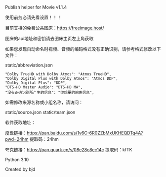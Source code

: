 Publish helper for Movie v1.1.4

使用前务必请先看设置！！！

目前支持的免费公共图床：https://freeimage.host/

图床的api地址和密钥请去图床主页左上角获取

如果您发现自动命名时视频、音频的编码格式没有正确识别，请参考格式修改以下文件：

static/abbreviation.json

    "Dolby TrueHD with Dolby Atmos": "Atmos TrueHD",
    "Dolby Digital Plus with Dolby Atmos": "Atmos DDP",
    "Dolby Digital Plus": "DDP",
    "DTS-HD Master Audio": "DTS-HD MA",
    "没有正确识别所产生的信息": "你想要的缩略信息",

如需修改来源名称或小组名称，请访问：

static/source.json
static/team.json

软件获取地址：

度盘链接：https://pan.baidu.com/s/1v6C-6R0ZZbMxUKHEQDTq4A?pwd=24hm 提取码：24hm

夸克链接：https://pan.quark.cn/s/08e28c8ec14c 提取码：kfTK

Python 3.10

Created by bjd